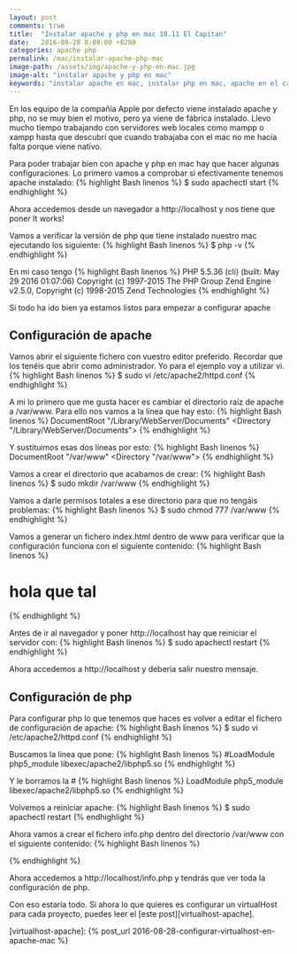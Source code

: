 ```yaml
---
layout: post
comments: true
title:  "Instalar apache y php en mac 10.11 El Capitan"
date:   2016-08-28 8:00:00 +0200
categories: apache php
permalink: /mac/instalar-apache-php-mac
image-path: /assets/img/apache-y-php-en-mac.jpg
image-alt: "instalar apache y php en mac"
keywords: "instalar apache en mac, instalar php en mac, apache en el capitan, php en el capitan, instalacion apache en el capitan, instalacion php en el capitan, apache php nativo mac"
---
```

En los equipo de la compañía Apple por defecto viene instalado apache y php,
no se muy bien el motivo, pero ya viene de fábrica instalado. Llevo mucho tiempo
trabajando con servidores web locales como mampp o xampp hasta que descubrí que cuando
trabajaba con el mac no me hacía falta porque viene nativo.

Para poder trabajar bien con apache y php en mac hay que hacer algunas configuraciones.
Lo primero vamos a comprobar si efectivamente tenemos apache instalado:
{% highlight Bash linenos %}
$ sudo apachectl start
{% endhighlight %}

Ahora accedemos desde un navegador a http://localhost y nos tiene que poner It works!

Vamos a verificar la versión de php que tiene instalado nuestro mac ejecutando los siguiente:
{% highlight Bash linenos %}
$ php -v
{% endhighlight %}

En mi caso tengo
{% highlight Bash linenos %}
PHP 5.5.36 (cli) (built: May 29 2016 01:07:06)
Copyright (c) 1997-2015 The PHP Group
Zend Engine v2.5.0, Copyright (c) 1998-2015 Zend Technologies
{% endhighlight %}

Si todo ha ido bien ya estamos listos para empezar a configurar apache

## Configuración de apache

Vamos abrir el siguiente fichero con vuestro editor preferido. Recordar que los tenéis que abrir
como administrador. Yo para el ejemplo voy a utilizar vi.
{% highlight Bash linenos %}
$ sudo vi /etc/apache2/httpd.conf
{% endhighlight %}

A mi lo primero que me gusta hacer es cambiar el directorio raíz de apache a /var/www.
Para ello nos vamos a la línea que hay esto:
{% highlight Bash linenos %}
DocumentRoot "/Library/WebServer/Documents"
<Directory "/Library/WebServer/Documents">
{% endhighlight %}

Y sustituimos esas dos líneas por esto:
{% highlight Bash linenos %}
DocumentRoot "/var/www"
<Directory "/var/www">
{% endhighlight %}

Vamos a crear el directorio que acabamos de crear:
{% highlight Bash linenos %}
$ sudo mkdir /var/www
{% endhighlight %}

Vamos a darle permisos totales a ese directorio para que no tengáis problemas:
{% highlight Bash linenos %}
$ sudo chmod 777 /var/www
{% endhighlight %}

Vamos a generar un fichero index.html dentro de www para verificar que la
configuración funciona con el siguiente contenido:
{% highlight Bash linenos %}
<h1>hola que tal</h1>
{% endhighlight %}

Antes de ir al navegador y poner http://localhost hay que reiniciar el servidor con:
{% highlight Bash linenos %}
$ sudo apachectl restart
{% endhighlight %}

Ahora accedemos a http://localhost y debería salir nuestro mensaje.

## Configuración de php

Para configurar php lo que tenemos que haces es volver a editar el fichero
de configuración de apache:
{% highlight Bash linenos %}
$ sudo vi /etc/apache2/httpd.conf
{% endhighlight %}

Buscamos la linea que pone:
{% highlight Bash linenos %}
#LoadModule php5_module libexec/apache2/libphp5.so
{% endhighlight %}

Y le borramos la #
{% highlight Bash linenos %}
LoadModule php5_module libexec/apache2/libphp5.so
{% endhighlight %}

Volvemos a reiniciar apache:
{% highlight Bash linenos %}
$ sudo apachectl restart
{% endhighlight %}

Ahora vamos a crear el fichero info.php dentro del directorio /var/www con el
siguiente contenido:
{% highlight Bash linenos %}
<?php
phpinfo();
?>
{% endhighlight %}

Ahora accedemos a http://localhost/info.php y tendrás que ver toda la configuración
de php.

Con eso estaría todo. Si ahora lo que quieres es configurar un virtualHost para
cada proyecto, puedes leer el [este post][virtualhost-apache].

[virtualhost-apache]: {% post_url 2016-08-28-configurar-virtualhost-en-apache-mac %}